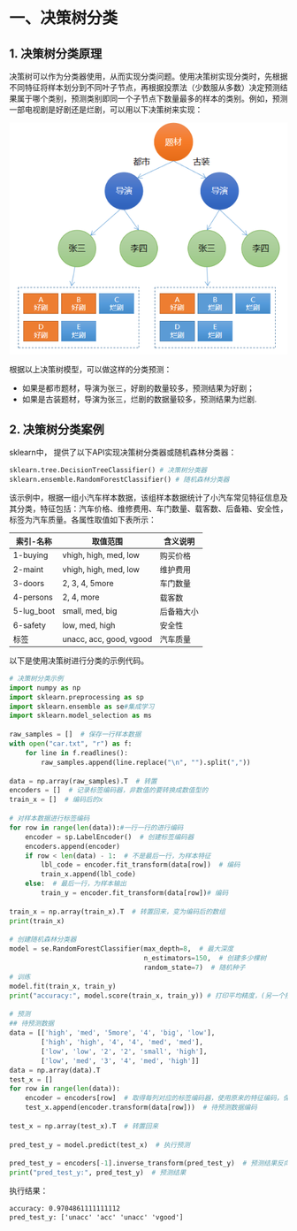 # 一、决策树分类

## 1. 决策树分类原理

决策树可以作为分类器使用，从而实现分类问题。使用决策树实现分类时，先根据不同特征将样本划分到不同叶子节点，再根据投票法（少数服从多数）决定预测结果属于哪个类别，预测类别即同一个子节点下数量最多的样本的类别。例如，预测一部电视剧是好剧还是烂剧，可以用以下决策树来实现：

![decision_tree_classify](img/decision_tree_classify.png)

根据以上决策树模型，可以做这样的分类预测：

- 如果是都市题材，导演为张三，好剧的数量较多，预测结果为好剧；
- 如果是古装题材，导演为张三，烂剧的数据量较多，预测结果为烂剧. 



## 2. 决策树分类案例

sklearn中， 提供了以下API实现决策树分类器或随机森林分类器：

```python
sklearn.tree.DecisionTreeClassifier() # 决策树分类器
sklearn.ensemble.RandomForestClassifier() # 随机森林分类器
```



该示例中，根据一组小汽车样本数据，该组样本数据统计了小汽车常见特征信息及其分类，特征包括：汽车价格、维修费用、车门数量、载客数、后备箱、安全性，标签为汽车质量。各属性取值如下表所示：

| 索引-名称  | 取值范围                | 含义说明   |
| ---------- | ----------------------- | ---------- |
| 1-buying   | vhigh, high, med, low   | 购买价格   |
| 2-maint    | vhigh, high, med, low   | 维护费用   |
| 3-doors    | 2, 3, 4, 5more          | 车门数量   |
| 4-persons  | 2, 4, more              | 载客数     |
| 5-lug_boot | small, med, big         | 后备箱大小 |
| 6-safety   | low, med, high          | 安全性     |
| 标签       | unacc, acc, good, vgood | 汽车质量   |



以下是使用决策树进行分类的示例代码。

```python
# 决策树分类示例
import numpy as np
import sklearn.preprocessing as sp
import sklearn.ensemble as se#集成学习
import sklearn.model_selection as ms

raw_samples = []  # 保存一行样本数据
with open("car.txt", "r") as f:
    for line in f.readlines():
        raw_samples.append(line.replace("\n", "").split(","))

data = np.array(raw_samples).T  # 转置
encoders = []  # 记录标签编码器，非数值的要转换成数值型的
train_x = []  # 编码后的x

# 对样本数据进行标签编码
for row in range(len(data)):#一行一行的进行编码
    encoder = sp.LabelEncoder()  # 创建标签编码器
    encoders.append(encoder)
    if row < len(data) - 1:  # 不是最后一行，为样本特征
        lbl_code = encoder.fit_transform(data[row])  # 编码
        train_x.append(lbl_code)
    else:  # 最后一行，为样本输出
        train_y = encoder.fit_transform(data[row])# 编码

train_x = np.array(train_x).T  # 转置回来，变为编码后的数组
print(train_x)

# 创建随机森林分类器
model = se.RandomForestClassifier(max_depth=8,  # 最大深度
                                  n_estimators=150,  # 创建多少棵树
                                  random_state=7)  # 随机种子
# 训练
model.fit(train_x, train_y)
print("accuracy:", model.score(train_x, train_y)) # 打印平均精度，(另一个指标)模型评估

# 预测
## 待预测数据
data = [['high', 'med', '5more', '4', 'big', 'low'],
        ['high', 'high', '4', '4', 'med', 'med'],
        ['low', 'low', '2', '2', 'small', 'high'],
        ['low', 'med', '3', '4', 'med', 'high']]
data = np.array(data).T
test_x = []
for row in range(len(data)):
    encoder = encoders[row]  # 取得每列对应的标签编码器，使用原来的特征编码，保持一致
    test_x.append(encoder.transform(data[row]))  # 待预测数据编码

test_x = np.array(test_x).T  # 转置回来

pred_test_y = model.predict(test_x)  # 执行预测

pred_test_y = encoders[-1].inverse_transform(pred_test_y)  # 预测结果反向编码
print("pred_test_y:", pred_test_y)  # 预测结果
```

执行结果：

```
accuracy: 0.9704861111111112
pred_test_y: ['unacc' 'acc' 'unacc' 'vgood']
```

